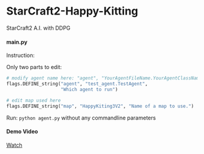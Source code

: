 # StarCraft2-Happy-Kitting
StarCraft2 A.I. with DDPG


#### main.py
Instruction:

Only two parts to edit:
```python
# modify agent name here: "agent", "YourAgentFileName.YourAgentClassName", "Description"
flags.DEFINE_string("agent", "test_agent.TestAgent",
                    "Which agent to run")

# edit map used here
flags.DEFINE_string("map", "HappyKiting3V2", "Name of a map to use.")
```
Run:
`python agent.py`
without any commandline parameters

#### Demo Video
[Watch](https://youtu.be/Y0VgNXDzDSY "Happy Kiting")
